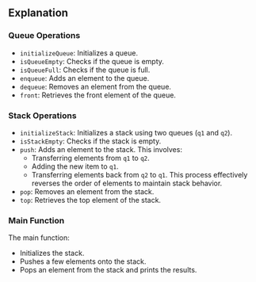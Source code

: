 ## Explanation

### Queue Operations

- `initializeQueue`: Initializes a queue.
- `isQueueEmpty`: Checks if the queue is empty.
- `isQueueFull`: Checks if the queue is full.
- `enqueue`: Adds an element to the queue.
- `dequeue`: Removes an element from the queue.
- `front`: Retrieves the front element of the queue.

### Stack Operations

- `initializeStack`: Initializes a stack using two queues (`q1` and `q2`).
- `isStackEmpty`: Checks if the stack is empty.
- `push`: Adds an element to the stack. This involves:
  - Transferring elements from `q1` to `q2`.
  - Adding the new item to `q1`.
  - Transferring elements back from `q2` to `q1`.
  This process effectively reverses the order of elements to maintain stack behavior.
- `pop`: Removes an element from the stack.
- `top`: Retrieves the top element of the stack.

### Main Function

The main function:
- Initializes the stack.
- Pushes a few elements onto the stack.
- Pops an element from the stack and prints the results.

